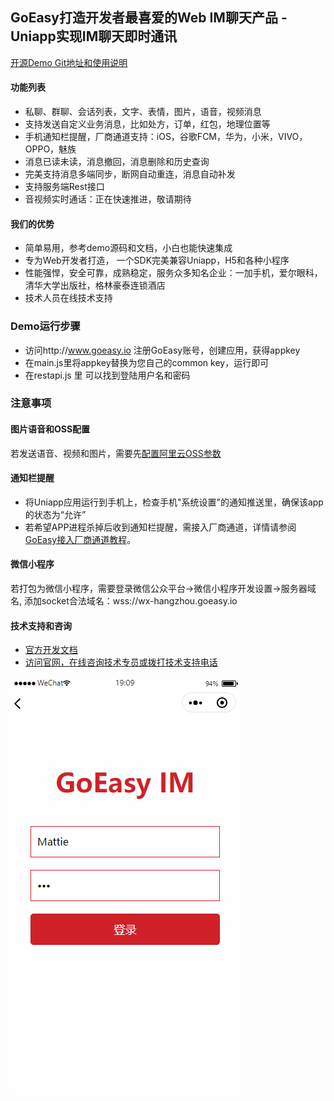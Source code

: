 ## GoEasy打造开发者最喜爱的Web IM聊天产品 - Uniapp实现IM聊天即时通讯
[开源Demo Git地址和使用说明](https://gitee.com/goeasy-io/GoEasyDemo-Uniapp-IM-Chat)

#### 功能列表
* 私聊、群聊、会话列表，文字、表情，图片，语音，视频消息
* 支持发送自定义业务消息，比如处方，订单，红包，地理位置等
* 手机通知栏提醒，厂商通道支持：iOS，谷歌FCM，华为，小米，VIVO，OPPO，魅族
* 消息已读未读，消息撤回，消息删除和历史查询
* 完美支持消息多端同步，断网自动重连，消息自动补发
* 支持服务端Rest接口
* 音视频实时通话：正在快速推进，敬请期待

#### 我们的优势
* 简单易用，参考demo源码和文档，小白也能快速集成
* 专为Web开发者打造， 一个SDK完美兼容Uniapp，H5和各种小程序
* 性能强悍，安全可靠，成熟稳定，服务众多知名企业：一加手机，爱尔眼科，清华大学出版社，格林豪泰连锁酒店
* 技术人员在线技术支持


### Demo运行步骤
* 访问http://www.goeasy.io  注册GoEasy账号，创建应用，获得appkey
* 在main.js里将appkey替换为您自己的common key，运行即可
* 在restapi.js 里 可以找到登陆用户名和密码


### 注意事项

#### 图片语音和OSS配置
若发送语音、视频和图片，需要先[配置阿里云OSS参数](https://www.goeasy.io/cn/im/media/alioss.html)

#### 通知栏提醒
* 将Uniapp应用运行到手机上，检查手机"系统设置"的通知推送里，确保该app的状态为“允许”
* 若希望APP进程杀掉后收到通知栏提醒，需接入厂商通道，详情请参阅[GoEasy接入厂商通道教程](https://www.goeasy.io/cn/im/notification/notification.html)。

#### 微信小程序
若打包为微信小程序，需要登录微信公众平台->微信小程序开发设置->服务器域名,
添加socket合法域名：wss://wx-hangzhou.goeasy.io

#### 技术支持和咨询
* [官方开发文档](https://www.goeasy.io/cn/developers/2.x.html)
* [访问官网，在线咨询技术专员或拨打技术支持电话](https://www.goeasy.io/)






![image](./static/images/im.gif)
